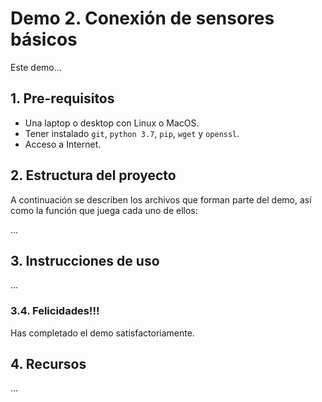 # Demo 2. Conexión de sensores básicos

Este demo...  



## 1. Pre-requisitos

* Una laptop o desktop con Linux o MacOS.
* Tener instalado `git`, `python 3.7`, `pip`, `wget` y `openssl`.
* Acceso a Internet.


## 2. Estructura del proyecto

A continuación se describen los archivos que forman parte del demo, así como la función que juega cada uno de ellos:

...


## 3. Instrucciones de uso

...



### 3.4. Felicidades!!! 
Has completado el demo satisfactoriamente.



## 4. Recursos

...